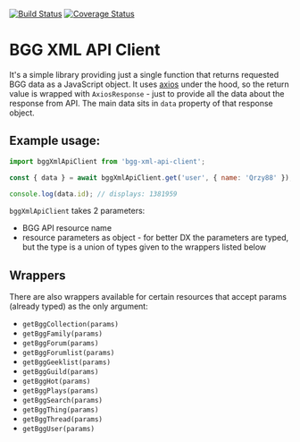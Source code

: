 [![Build Status](https://travis-ci.com/Qrzy/bgg-xml-api-client.svg?branch=master)](https://travis-ci.com/Qrzy/bgg-xml-api-client)
[![Coverage Status](https://coveralls.io/repos/github/Qrzy/bgg-xml-api-client/badge.svg?branch=coveralls-integration)](https://coveralls.io/github/Qrzy/bgg-xml-api-client?branch=coveralls-integration)

# BGG XML API Client

It's a simple library providing just a single function that returns requested BGG data as a JavaScript object.
It uses [axios](https://github.com/axios/axios) under the hood, so the return value is wrapped with `AxiosResponse` - just to provide all the data about the response from API.
The main data sits in `data` property of that response object.

## Example usage:

```js
import bggXmlApiClient from 'bgg-xml-api-client';

const { data } = await bggXmlApiClient.get('user', { name: 'Qrzy88' });

console.log(data.id); // displays: 1381959
```

`bggXmlApiClient` takes 2 parameters:
- BGG API resource name
- resource parameters as object - for better DX the parameters are typed, but the type is a union of types given to the wrappers listed below

## Wrappers

There are also wrappers available for certain resources that accept params (already typed) as the only argument:

- `getBggCollection(params)`
- `getBggFamily(params)`
- `getBggForum(params)`
- `getBggForumlist(params)`
- `getBggGeeklist(params)`
- `getBggGuild(params)`
- `getBggHot(params)`
- `getBggPlays(params)`
- `getBggSearch(params)`
- `getBggThing(params)`
- `getBggThread(params)`
- `getBggUser(params)`
